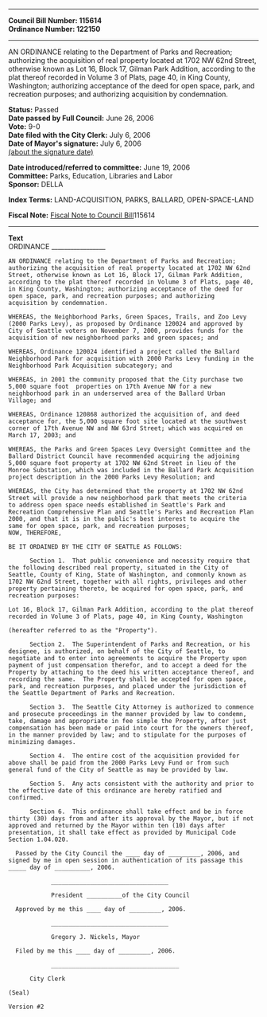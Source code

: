 * * * * *  
  
**Council Bill Number: [](#h0)[](#h2)115614**   
**Ordinance Number: 122150**  
  
* * * * *  
  
AN ORDINANCE relating to the Department of Parks and Recreation; authorizing the acquisition of real property located at 1702 NW 62nd Street, otherwise known as Lot 16, Block 17, Gilman Park Addition, according to the plat thereof recorded in Volume 3 of Plats, page 40, in King County, Washington; authorizing acceptance of the deed for open space, park, and recreation purposes; and authorizing acquisition by condemnation.  
  
**Status:** Passed   
**Date passed by Full Council:** June 26, 2006   
**Vote:** 9-0   
**Date filed with the City Clerk:** July 6, 2006   
**Date of Mayor's signature:** July 6, 2006   
[(about the signature date)](/~public/approvaldate.htm)   
  
  
**Date introduced/referred to committee:** June 19, 2006   
**Committee:** Parks, Education, Libraries and Labor   
**Sponsor:** DELLA   
  
**Index Terms:** LAND-ACQUISITION, PARKS, BALLARD, OPEN-SPACE-LAND  
  
**Fiscal Note:** [Fiscal Note to Council Bill](http://clerk.seattle.gov/~public/fnote/115614.htm)[](#h1)[](#h3)115614  
  
* * * * *  
  
**Text**  
    ORDINANCE _________________  
  
    AN ORDINANCE relating to the Department of Parks and Recreation;  
    authorizing the acquisition of real property located at 1702 NW 62nd  
    Street, otherwise known as Lot 16, Block 17, Gilman Park Addition,  
    according to the plat thereof recorded in Volume 3 of Plats, page 40,  
    in King County, Washington; authorizing acceptance of the deed for  
    open space, park, and recreation purposes; and authorizing  
    acquisition by condemnation.  
  
    WHEREAS, the Neighborhood Parks, Green Spaces, Trails, and Zoo Levy  
    (2000 Parks Levy), as proposed by Ordinance 120024 and approved by  
    City of Seattle voters on November 7, 2000, provides funds for the  
    acquisition of new neighborhood parks and green spaces; and  
  
    WHEREAS, Ordinance 120024 identified a project called the Ballard  
    Neighborhood Park for acquisition with 2000 Parks Levy funding in the  
    Neighborhood Park Acquisition subcategory; and  
  
    WHEREAS, in 2001 the community proposed that the City purchase two  
    5,000 square foot  properties on 17th Avenue NW for a new  
    neighborhood park in an underserved area of the Ballard Urban  
    Village; and  
  
    WHEREAS, Ordinance 120868 authorized the acquisition of, and deed  
    acceptance for, the 5,000 square foot site located at the southwest  
    corner of 17th Avenue NW and NW 63rd Street; which was acquired on  
    March 17, 2003; and  
  
    WHEREAS, the Parks and Green Spaces Levy Oversight Committee and the  
    Ballard District Council have recommended acquiring the adjoining  
    5,000 square foot property at 1702 NW 62nd Street in lieu of the  
    Monroe Substation, which was included in the Ballard Park Acquisition  
    project description in the 2000 Parks Levy Resolution; and  
  
    WHEREAS, the City has determined that the property at 1702 NW 62nd  
    Street will provide a new neighborhood park that meets the criteria  
    to address open space needs established in Seattle's Park and  
    Recreation Comprehensive Plan and Seattle's Parks and Recreation Plan  
    2000, and that it is in the public's best interest to acquire the  
    same for open space, park, and recreation purposes;  
    NOW, THEREFORE,  
  
    BE IT ORDAINED BY THE CITY OF SEATTLE AS FOLLOWS:  
  
          Section 1.  That public convenience and necessity require that  
    the following described real property, situated in the City of  
    Seattle, County of King, State of Washington, and commonly known as  
    1702 NW 62nd Street, together with all rights, privileges and other  
    property pertaining thereto, be acquired for open space, park, and  
    recreation purposes:  
  
    Lot 16, Block 17, Gilman Park Addition, according to the plat thereof  
    recorded in Volume 3 of Plats, page 40, in King County, Washington  
  
    (hereafter referred to as the "Property").  
  
          Section 2.  The Superintendent of Parks and Recreation, or his  
    designee, is authorized, on behalf of the City of Seattle, to  
    negotiate and to enter into agreements to acquire the Property upon  
    payment of just compensation therefor, and to accept a deed for the  
    Property by attaching to the deed his written acceptance thereof, and  
    recording the same.  The Property shall be accepted for open space,  
    park, and recreation purposes, and placed under the jurisdiction of  
    the Seattle Department of Parks and Recreation.  
  
          Section 3.  The Seattle City Attorney is authorized to commence  
    and prosecute proceedings in the manner provided by law to condemn,  
    take, damage and appropriate in fee simple the Property, after just  
    compensation has been made or paid into court for the owners thereof,  
    in the manner provided by law; and to stipulate for the purposes of  
    minimizing damages.  
  
          Section 4.  The entire cost of the acquisition provided for  
    above shall be paid from the 2000 Parks Levy Fund or from such  
    general fund of the City of Seattle as may be provided by law.  
  
          Section 5.  Any acts consistent with the authority and prior to  
    the effective date of this ordinance are hereby ratified and  
    confirmed.  
  
          Section 6.  This ordinance shall take effect and be in force  
    thirty (30) days from and after its approval by the Mayor, but if not  
    approved and returned by the Mayor within ten (10) days after  
    presentation, it shall take effect as provided by Municipal Code  
    Section 1.04.020.  
  
      Passed by the City Council the ____ day of _________, 2006, and  
    signed by me in open session in authentication of its passage this  
    _____ day of __________, 2006.  
  
                _________________________________  
  
                President __________of the City Council  
  
      Approved by me this ____ day of _________, 2006.  
  
                _________________________________  
  
                Gregory J. Nickels, Mayor  
  
      Filed by me this ____ day of _________, 2006.  
  
                ____________________________________  
  
          City Clerk  
  
    (Seal)  
  
    Version #2  
